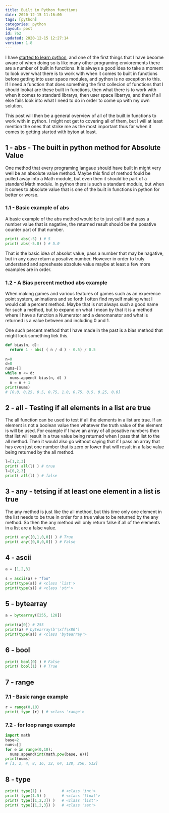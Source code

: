 ```yaml
---
title: Built in Python functions 
date: 2020-12-15 11:16:00
tags: [python]
categories: python
layout: post
id: 762
updated: 2020-12-15 12:27:14
version: 1.8
---
```


I have [started to learn python](https://docs.python.org/3/tutorial/), and one of the first things that I have become aware of when doing so is like many other programing enviorements there are a number of built in functions. It is always a good idea to take a moment to look over what there is to work with when it comes to built in functions before getting into user space modules, and python is no exception to this. If I need a function that does something the first collecion of functions that I should lookat are these built in functions, then what there is to work with when it comes to standard librarys, then user space libarrys, and then if all else fails look into what I need to do in order to come up with my own solution.

This post will then be a general overview of all of the built in functions to work with in python. I might not get to covering all of them, but I will at least mention the ones that strike me as the most important thus far when it comes to getting started with byton at least.

<!-- more -->

## 1 - abs - The built in python method for Absolute Value

One method that every programing langaue should have built in might very well be an absolute value method. Maybe this find of method fould be pulled away into a Math module, but even then it should be part of a standard Math module. In python there is such a standard module, but when it comes to absolute value that is one of the built in functions in python for better or worse.

### 1.1 - Basic example of abs

A basic example of the abs method would be to just call it and pass a number value that is nagative, the returned result should be the posative counter part of that number.

```python
print( abs(-5) ) # 5
print( abs(-5.0) ) # 5.0
```

That is the basic idea of absolut value, pass a number that may be nagative, but in any case return a posative number. However in order to truly understand and apresheate absolute value maybe at least a few more examples are in order.

### 1.2 - A Bias percent method abs example

When making games and various features of games such as an experence point system, animations and so forth I often find myself making what I would call a percent method. Maybe that is not always such a good name for such a method, but to expand on what I mean by that it is a method where I have a function a Numerator and a denomanator and what is returned is a value between and including 0 and 1.

One such percent method that I have made in the past is a bias method that might look something liek this.

```python
def bias(n, d):
  return 1 - abs( ( n / d ) - 0.5) / 0.5
 
n=0
d=8
nums=[]
while n <= d:
  nums.append( bias(n, d) )
  n = n + 1
print(nums)
# [0.0, 0.25, 0.5, 0.75, 1.0, 0.75, 0.5, 0.25, 0.0]
```

## 2 - all - Testing if all elements in a list are true

The all function can be used to test if all the elements in a list are true. If an element is not a boolean value then whatever the truth value of the element is will be used. For example if I have an array of all posative numbers then that list will result in a true value being returned when I pass that list to the all method. Then it would also go without saying that if I pass an array that has even just one number that is zero or lower that will result in a false value being returned by the all method.

```python
l=[1,2,3]
print( all(l) ) # true
l=[0,2,3]
print( all(l) ) # false
```

## 3 - any - tetsing if at least one element in a list is true

The any method is just like the all method, but this time only one element in the list needs to be true in order for a true value to be returned by the any method. So then the any method will only return false if all of the elements in a list are a false value.

```python
print( any([0,1,0,0]) ) # True
print( any([0,0,0,0]) ) # False
```

## 4 - ascii

```python
a = [1,2,3]
 
s = ascii(a) + "foo"
print(type(a)) # <class 'list'>
print(type(s)) # <class 'str'>
```

## 5 - bytearray

```python
a = bytearray([255, 128])
 
print(a[0]) # 255
print(a) # bytearray(b'\xff\x80')
print(type(a)) # <class 'bytearray'>
```

## 6 - bool

```python
print( bool(0) ) # False
print( bool(1) ) # True
```

## 7 - range

### 7.1 - Basic range example

```python
r = range(0,10)
print( type (r) ) # <class 'range'>
```

### 7.2 - for loop range example

```python
import math
base=2
nums=[]
for e in range(0,10):
  nums.append(int(math.pow(base, e)))
print(nums)
# [1, 2, 4, 8, 16, 32, 64, 128, 256, 512]
```

## 8 - type

```python
print( type(1) )         # <class 'int'>
print( type(1.5) )       # <class 'float'>
print( type([1,2,3]) )   # <class 'list'>
print( type({1,2,3}) )   # <class 'set'>
```